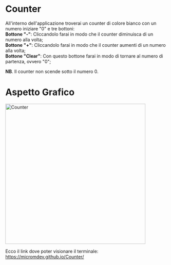 # Counter
All'interno dell'applicazione troverai un counter di colore bianco con un numero iniziare "0" e tre bottoni: <br>
<b>Bottone "-"</b>: Cliccandolo farai in modo che il counter diminuisca di un numero alla volta; <br>
<b>Bottone "+"</b>: Cliccandolo farai in modo che il counter aumenti di un numero alla volta; <br>
<b>Bottone "Clear"</b>: Con questo bottone farai in modo di tornare al numero di partenza, ovvero "0"; <br>

<b>NB</b>. Il counter non scende sotto il numero 0.


<h1> Aspetto Grafico </h1>
<img width="436" alt="Counter" src="https://user-images.githubusercontent.com/93792452/165080489-fa9f6617-efd5-4023-ace3-3731f788ec4c.png">


Ecco il link dove poter visionare il terminale:<br>
<a>https://micromdev.github.io/Counter/</a>
